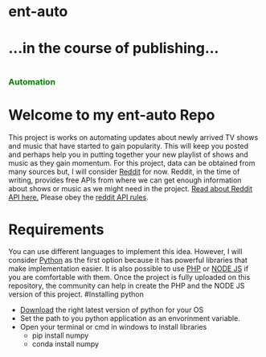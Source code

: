 # ent-auto
#  ...in the course of publishing...
# <h3 style="color: green!important;">Automation</h3>
# Welcome to my ent-auto Repo

This project is works on automating updates about newly arrived TV shows and music that have started to gain popularity. This will keep you posted and perhaps help you in putting together your new playlist of shows and music as they gain momentum. For this project, data can be obtained from many sources but, I will consider <a href="https://www.reddit.com/">Reddit</a> for now. Reddit, in the time of writing, provides free APIs from where we can get enough information about shows or music as we might need in the project. <a href="https://www.reddit.com/dev/api/">Read about Reddit API here.</a> Please obey the <a href="https://github.com/reddit-archive/reddit/wiki/API">reddit API rules</a>.

# Requirements
You can use different languages to implement this idea. However, I will consider <a href="https://www.python.org/">Python</a> as the first option because it has powerful libraries that make implementation easier. It is also possible to use <a href="https://www.php.net/">PHP</a> or <a href="https://nodejs.org/en/">NODE JS</a> if you are comfortable with them. Once the project is fully uploaded on this repository, the community can help in create the PHP and the NODE JS version of this project.
#Installing python
<ul>
    <li>
      <a href="https://www.python.org/downloads/">Download</a> the right latest version of python for your OS
  </li>
  <li>
      Set the path to you python application as an envorinment variable.
  </li>
  <li>
      Open your terminal or cmd in windows to install libraries
      <ul>
            <li>
                pip install numpy
          </li>
          <li>
              conda install numpy
          </li>
      </ul>
  </li>
</ul>

